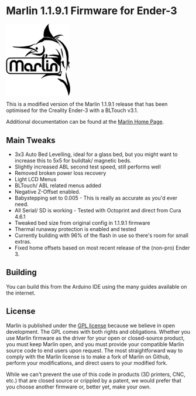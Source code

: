# Marlin 1.1.9.1 Firmware for Ender-3

<img align="top" width=175 src="buildroot/share/pixmaps/logo/marlin-250.png" />

This is a modified version of the Marlin 1.1.9.1 release that has been optimised for the Creality Ender-3 with a BLTouch v3.1.

Additional documentation can be found at the [Marlin Home Page](http://marlinfw.org/).

## Main Tweaks
- 3x3 Auto Bed Levelling, ideal for a glass bed, but you might want to increase this to 5x5 for buildtak/ magnetic beds.
- Slightly increased ABL second test speed, still performs well
- Removed broken power loss recovery
- Light LCD Menus
- BLTouch/ ABL related menus added
- Negative Z-Offset enabled. 
- Babystepping set to 0.005 - This is really as accurate as you'd ever need.
- All Serial/ SD is working - Tested with Octoprint and direct from Cura 4.6.1
- Tweaked bed size from original config in 1.1.9.1 firmware
- Thermal runaway protection is enabled and tested
- Currently building with 96% of the flash in use so there's room for small extras.
- Fixed home offsets based on most recent release of the (non-pro) Ender 3. 

## Building
You can build this from the Arduino IDE using the many guides available on the internet. 

## License

Marlin is published under the [GPL license](/LICENSE) because we believe in open development. The GPL comes with both rights and obligations. Whether you use Marlin firmware as the driver for your open or closed-source product, you must keep Marlin open, and you must provide your compatible Marlin source code to end users upon request. The most straightforward way to comply with the Marlin license is to make a fork of Marlin on Github, perform your modifications, and direct users to your modified fork.

While we can't prevent the use of this code in products (3D printers, CNC, etc.) that are closed source or crippled by a patent, we would prefer that you choose another firmware or, better yet, make your own.
